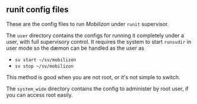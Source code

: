 ## runit config files

These are the config files to run _Mobilizon_ under `runit` supervisor.

The `user` directory contains the configs for running it completely under a
user, with full supervisory control. It requires the system to start
`runsvdir` in user mode so the dæmon can be handled as the user as

  - `sv start ~/sv/mobilizon`
  - `sv stop ~/sv/mobilizon`

This method is good when you are not root, or it's not simple to switch.



The `system_wide` directory contains the config to administer by root user,
if you can access root easily.
